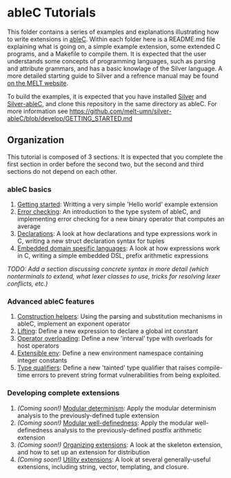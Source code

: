 # ableC Tutorials
This folder contains a series of examples and explanations illustrating how to write extensions in [ableC](https://github.com/melt-umn/ableC).  Within each folder here is a README.md file explaining what is going on, a simple example extension, some extended C programs, and a Makefile to compile them.  It is expected that the user understands some concepts of programming languages, such as parsing and attribute grammars, and has a basic knowlage of the Silver language.  A more detailed starting guide to Silver and a refrence manual may be found [on the MELT website](http://melt.cs.umn.edu/silver/doc/).

To build the examples, it is expected that you have installed [Silver](https://github.com/melt-umn/silver) and [Silver-ableC](https://github.com/melt-umn/silver-ableC), and clone this repository in the same directory as ableC.  For more information see https://github.com/melt-umn/silver-ableC/blob/develop/GETTING_STARTED.md

## Organization
This tutorial is composed of 3 sections.  It is expected that you complete the first section in order before the second two, but the second and third sections do not depend on each other.  

### ableC basics
1. [Getting started](getting_started/): Writting a very simple 'Hello world' example extension
2. [Error checking](error_checking/): An introduction to the type system of ableC, and implementing error checking for a new binary operator that computes an average
3. [Declarations](declarations/): A look at how declarations and type expressions work in C, writing a new struct declaration syntax for tuples
4. [Embedded domain spesific languages](embedded_dsl/): A look at how expressions work in C, writing a simple embedded DSL, prefix arithmetic expressions

*TODO: Add a section discussing concrete syntax in more detail (which nonterminals to extend, what lexer classes to use, tricks for resolving lexer conflicts, etc.)*

### Advanced ableC features
1. [Construction helpers](construction/): Using the parsing and substitution mechanisms in ableC, implement an exponent operator
2. [Lifting](lifting/): Define a new expression to declare a global int constant
3. [Operator overloading](overloading/): Define a new 'interval' type with overloads for host operators
4. [Extensible env](extended_env/): Define a new environment namespace containing integer constants
5. [Type qualifiers](type_qualifiers/): Define a new 'tainted' type qualifier
   that raises compile-time errors to prevent string format vulnerabilities from
   being exploited.

### Developing complete extensions
1. *(Coming soon!)* [Modular determinism](mda/): Apply the modular determinism analysis to the previously-defined tuple extension
2. *(Coming soon!)* [Modular well-definedness](mwda/): Apply the modular well-definedness analysis to the previously-defined postfix arithmetic extension
3. *(Coming soon!)* [Organizing extensions](organization/): A look at the skeleton extension, and how to set up an extension for distribution
4. *(Coming soon!)* [Utility extensions](util/): A look at several generally-useful extensions, including string, vector, templating, and closure.  
